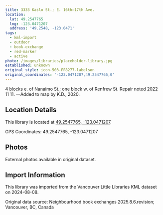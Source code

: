 ```yaml
---
title: 3333 Kaslo St.; E. 16th—17th Ave.
location:
  lat: 49.2547765
  lng: -123.0471207
  address: '49.2548, -123.0471'
tags:
  - kml-import
  - outdoor
  - book-exchange
  - red-marker
  - active
photo: /images/libraries/placeholder-library.jpg
established: unknown
original_style: icon-503-FF8277-labelson
original_coordinates: '-123.0471207,49.2547765,0'
---
```

4 blocks e. of Nanaimo St.; 
one block w. of Renfrew St.
Repair noted 2022 11 11.
—Added to map by K.D., 2020. 

## Location Details

This library is located at [49.2547765, -123.0471207](https://www.google.com/maps?q=49.2547765,-123.0471207).

GPS Coordinates: 49.2547765, -123.0471207

## Photos

External photos available in original dataset.

## Import Information

This library was imported from the Vancouver Little Libraries KML dataset on 2024-08-08.

Original data source: Neighbourhood book exchanges 2025.8.6.revision; Vancouver, BC, Canada
